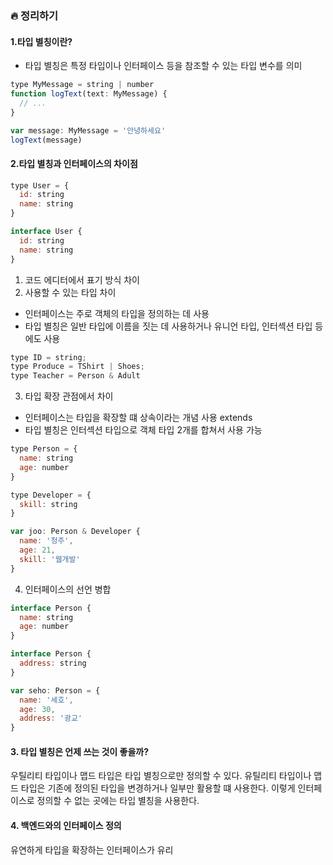 ### 🔥 정리하기

#### 1.타입 별칭이란?
- 타입 별칭은 특정 타입이나 인터페이스 등을 참조할 수 있는 타입 변수를 의미
```javascript
type MyMessage = string | number
function logText(text: MyMessage) {
  // ...
}

var message: MyMessage = '안녕하세요'
logText(message)
```

#### 2.타입 별칭과 인터페이스의 차이점
```javascript
type User = {
  id: string
  name: string
}

interface User {
  id: string
  name: string
}
```
1. 코드 에디터에서 표기 방식 차이
2. 사용할 수 있는 타입 차이
- 인터페이스는 주로 객체의 타입을 정의하는 데 사용
- 타입 별칭은 일반 타입에 이름을 짓는 데 사용하거나 유니언 타입, 인터섹션 타입 등에도 사용
```javascript
type ID = string;
type Produce = TShirt | Shoes;
type Teacher = Person & Adult
```

3. 타입 확장 관점에서 차이
- 인터페이스는 타입을 확장할 떄 상속이라는 개념 사용 extends
- 타입 별칭은 인터섹션 타입으로 객체 타입 2개를 합쳐서 사용 가능
```javascript
type Person = {
  name: string
  age: number
}

type Developer = {
  skill: string
}

var joo: Person & Developer {
  name: '청주',
  age: 21,
  skill: '웹개발'
}
```

4. 인터페이스의 선언 병합
```javascript
interface Person {
  name: string
  age: number
}

interface Person {
  address: string
}

var seho: Person = {
  name: '세호',
  age: 30,
  address: '광교'
}
```

#### 3. 타입 별칭은 언제 쓰는 것이 좋을까?
우틸리티 타입이나 맵드 타입은 타입 별칭으로만 정의할 수 있다.
유틸리티 타입이나 맵드 타입은 기존에 정의된 타입을 변경하거나 일부만 활용할 떄 사용한다. 이렇게 인터페이스로 정의할 수 없는 곳에는 타입 별칭을 사용한다.

#### 4. 백엔드와의 인터페이스 정의
유연하게 타입을 확장하는 인터페이스가 유리
